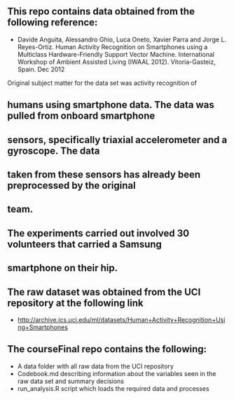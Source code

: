 ## This repo contains data obtained from the following reference:

* Davide Anguita, Alessandro Ghio, Luca Oneto, Xavier Parra and Jorge L. Reyes-Ortiz. Human Activity Recognition on Smartphones using a Multiclass Hardware-Friendly Support Vector Machine. International Workshop of Ambient Assisted Living (IWAAL 2012). Vitoria-Gasteiz, Spain. Dec 2012

Original subject matter for the data set was activity recognition of 
## humans using smartphone data.  The data was pulled from onboard smartphone
## sensors, specifically triaxial accelerometer and a gyroscope.  The data
## taken from these sensors has already been preprocessed by the original 
## team.

## The experiments carried out involved 30 volunteers that carried a Samsung
## smartphone on their hip.

## The raw dataset was obtained from the UCI repository at the following link

* http://archive.ics.uci.edu/ml/datasets/Human+Activity+Recognition+Using+Smartphones

## The courseFinal repo contains the following:

* A data folder with all raw data from the UCI repository
* Codebook.md describing information about the variables seen in the raw data set and summary decisions
* run_analysis.R script which loads the required data and processes


